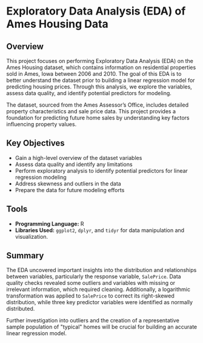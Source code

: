 # Exploratory Data Analysis (EDA) of Ames Housing Data

## Overview

This project focuses on performing Exploratory Data Analysis (EDA) on the Ames Housing dataset, which contains information on residential properties sold in Ames, Iowa between 2006 and 2010. The goal of this EDA is to better understand the dataset prior to building a linear regression model for predicting housing prices. Through this analysis, we explore the variables, assess data quality, and identify potential predictors for modeling.

The dataset, sourced from the Ames Assessor’s Office, includes detailed property characteristics and sale price data. This project provides a foundation for predicting future home sales by understanding key factors influencing property values.

## Key Objectives

- Gain a high-level overview of the dataset variables
- Assess data quality and identify any limitations
- Perform exploratory analysis to identify potential predictors for linear regression modeling
- Address skewness and outliers in the data
- Prepare the data for future modeling efforts

## Tools

- **Programming Language:** R
- **Libraries Used:** `ggplot2`, `dplyr`, and `tidyr` for data manipulation and visualization.

## Summary

The EDA uncovered important insights into the distribution and relationships between variables, particularly the response variable, `SalePrice`. Data quality checks revealed some outliers and variables with missing or irrelevant information, which required cleaning. Additionally, a logarithmic transformation was applied to `SalePrice` to correct its right-skewed distribution, while three key predictor variables were identified as normally distributed.

Further investigation into outliers and the creation of a representative sample population of "typical" homes will be crucial for building an accurate linear regression model.
